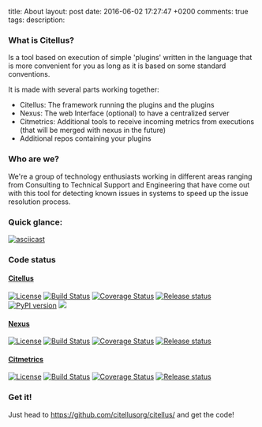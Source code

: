 title: About
layout: post
date: 2016-06-02 17:27:47 +0200
comments: true
tags:
description:

### What is Citellus?

Is a tool based on execution of simple 'plugins' written in the language that is more convenient for you as long as it is based on some standard conventions.

It is made with several parts working together:
- Citellus: The framework running the plugins and the plugins
- Nexus: The web Interface (optional) to have a centralized server
- Citmetrics: Additional tools to receive incoming metrics from executions (that will be merged with nexus in the future)
- Additional repos containing your plugins


### Who are we?

We're a group of technology enthusiasts working in different areas ranging from Consulting to Technical Support and Engineering that have come out with this tool for detecting known issues in systems to speed up the issue resolution process.

### Quick glance:

[![asciicast](https://asciinema.org/a/169814.png)](https://asciinema.org/a/169814)

### Code status

#### [Citellus](https://github.com/citellusorg/citellus)
[![License](https://img.shields.io/github/license/citellusorg/citellus.svg)](LICENSE)
[![Build Status](https://travis-ci.org/citellusorg/citellus.svg?branch=master)](https://travis-ci.org/citellusorg/citellus)
[![Coverage Status](https://coveralls.io/repos/github/citellusorg/citellus/badge.svg?branch=master)](https://coveralls.io/github/citellusorg/citellus?branch=master)
[![Release status](https://img.shields.io/github/release/citellusorg/citellus.svg)](https://github.com/citellusorg/citellus/releases)
[![PyPI version](https://badge.fury.io/py/citellus.svg)](https://badge.fury.io/py/citellus)
[![](https://images.microbadger.com/badges/image/citellus/citellus.svg)](https://microbadger.com/images/citellus/citellus "Get your own image badge on microbadger.com")
#### [Nexus](https://github.com/citellusorg/nexus)
[![License](https://img.shields.io/github/license/citellusorg/nexus.svg)](LICENSE)
[![Build Status](https://travis-ci.org/citellusorg/nexus.svg?branch=master)](https://travis-ci.org/citellusorg/nexus)
[![Coverage Status](https://coveralls.io/repos/github/citellusorg/nexus/badge.svg?branch=master)](https://coveralls.io/github/citellusorg/nexus?branch=master)
[![Release status](https://img.shields.io/github/release/citellusorg/nexus.svg)](https://github.com/citellusorg/nexus/releases)
#### [Citmetrics](https://github.com/citellusorg/citmetrics)
[![License](https://img.shields.io/github/license/citellusorg/citmetrics.svg)](LICENSE)
[![Build Status](https://travis-ci.org/citellusorg/citmetrics.svg?branch=master)](https://travis-ci.org/citellusorg/citmetrics)
[![Coverage Status](https://coveralls.io/repos/github/citellusorg/citmetrics/badge.svg?branch=master)](https://coveralls.io/github/citellusorg/citmetrics?branch=master)
[![Release status](https://img.shields.io/github/release/citellusorg/citmetrics.svg)](https://github.com/citellusorg/citmetrics/releases)

### Get it!

Just head to <https://github.com/citellusorg/citellus/> and get the code!
